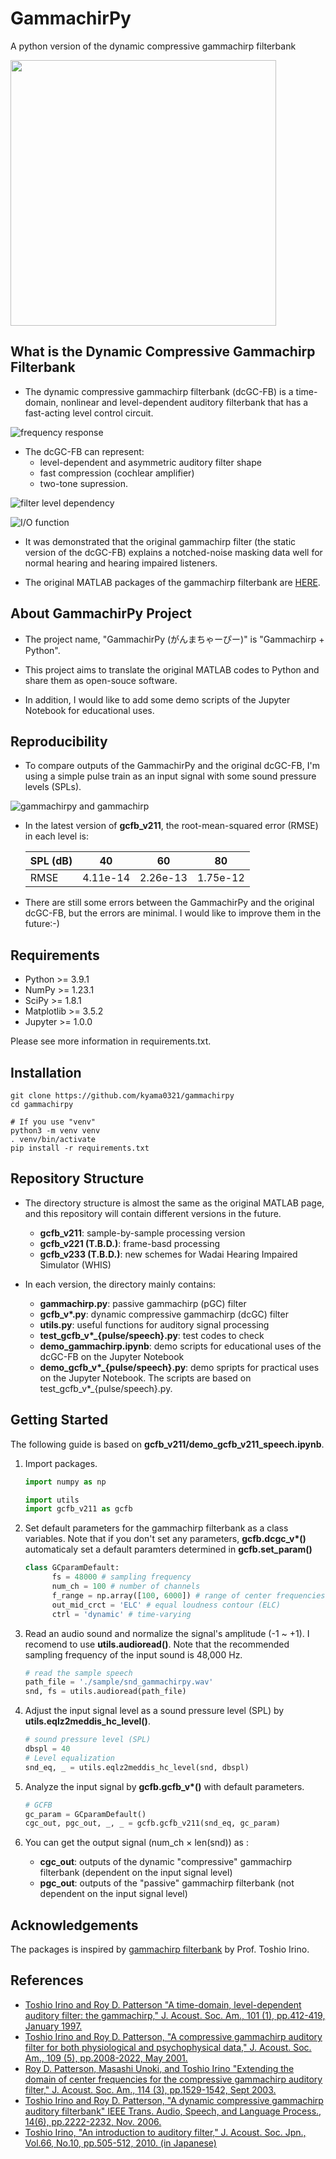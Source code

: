 # GammachirPy

A python version of the dynamic compressive gammachirp filterbank

<!-- ![gammachirpy](./figs/gammachirpy_pulse.jpg) -->
<img src="./figs/gammachirpy_pulse.jpg" width="425px">

## What is the Dynamic Compressive Gammachirp Filterbank

- The dynamic compressive gammachirp filterbank (dcGC-FB) is a time-domain, nonlinear and level-dependent auditory filterbank that has a fast-acting level control circuit.

![frequency response](./figs/frequency_response.jpg)

- The dcGC-FB can represent:
  - level-dependent and asymmetric auditory filter shape
  - fast compression (cochlear amplifier)
  - two-tone supression.

![filter level dependency](./figs/filter_level_dependency.jpg)

![I/O function](./figs/IO_function.jpg)

- It was demonstrated that the original gammachirp filter (the static version of the dcGC-FB) explains a notched-noise masking data well for normal hearing and hearing impaired listeners.
  
- The original MATLAB packages of the gammachirp filterbank are [HERE](https://github.com/AMLAB-Wakayama/gammachirp-filterbank).

## About GammachirPy Project

- The project name, "GammachirPy (がんまちゃーぴー)" is "Gammachirp + Python".

- This project aims to translate the original MATLAB codes to Python and share them as open-souce software.
  
- In addition, I would like to add some demo scripts of the Jupyter Notebook for educational uses.

## Reproducibility

- To compare outputs of the GammachirPy and the original dcGC-FB, I'm using a simple pulse train as an input signal with some sound pressure levels (SPLs).
  
![gammachirpy and gammachirp](./figs/gammachirpy_gammachirp.jpg)

- In the latest version of **gcfb_v211**, the root-mean-squared error (RMSE) in each level is:

    | SPL (dB) | 40 | 60 | 80 |
    | --- | --- | --- | --- |
    | RMSE    | 4.11e-14 | 2.26e-13 | 1.75e-12 |

- There are still some errors between the GammachirPy and the original dcGC-FB, but the errors are minimal. I would like to improve them in the future:-)
  
## Requirements

- Python >= 3.9.1
- NumPy >= 1.23.1
- SciPy >= 1.8.1
- Matplotlib >= 3.5.2
- Jupyter >= 1.0.0

Please see more information in requirements.txt.

## Installation

    git clone https://github.com/kyama0321/gammachirpy
    cd gammachirpy

    # If you use "venv"
    python3 -m venv venv
    . venv/bin/activate
    pip install -r requirements.txt

## Repository Structure

- The directory structure is almost the same as the original MATLAB page, and this repository will contain different versions in the future.
  - **gcfb_v211**: sample-by-sample processing version
  - **gcfb_v221 (T.B.D.)**: frame-basd processing
  - **gcfb_v233 (T.B.D.)**: new schemes for Wadai Hearing Impaired Simulator (WHIS)

- In each version, the directory mainly contains:
  - **gammachirp.py**: passive gammachirp (pGC) filter
  - **gcfb_v\*.py**: dynamic compressive gammachirp (dcGC) filter
  - **utils.py**: useful functions for auditory signal processing
  - **test_gcfb_v\*_{pulse/speech}.py**: test codes to check
  - **demo_gammachirp.ipynb**: demo scripts for educational uses of the dcGC-FB on the Jupyter Notebook
  - **demo_gcfb_v\*_{pulse/speech}.py**: demo spripts for practical uses on the Jupyter Notebook. The scripts are based on test_gcfb_v*_{pulse/speech}.py.

## Getting Started

The following guide is based on **gcfb_v211/demo_gcfb_v211_speech.ipynb**.

1. Import packages.
   
    ```Python
    import numpy as np

    import utils
    import gcfb_v211 as gcfb
    ```
   
2. Set default parameters for the gammachirp filterbank as a class variables. Note that if you don't set any parameters, **gcfb.dcgc_v\*()** automaticaly set a default paramters determined in **gcfb.set_param()**

    ```python
    class GCparamDefault:
          fs = 48000 # sampling frequency
          num_ch = 100 # number of channels
          f_range = np.array([100, 6000]) # range of center frequencies
          out_mid_crct = 'ELC' # equal loudness contour (ELC)
          ctrl = 'dynamic' # time-varying
    ```

3. Read an audio sound and normalize the signal's amplitude (-1 ~ +1). I recomend to use **utils.audioread()**. Note that the recommended sampling frequency of the input sound is 48,000 Hz.

    ```python
    # read the sample speech
    path_file = './sample/snd_gammachirpy.wav'
    snd, fs = utils.audioread(path_file)
    ```

4. Adjust the input signal level as a sound pressure level (SPL) by **utils.eqlz2meddis_hc_level()**.

    ```python
    # sound pressure level (SPL)
    dbspl = 40
    # Level equalization
    snd_eq, _ = utils.eqlz2meddis_hc_level(snd, dbspl)
    ```

5. Analyze the input signal by **gcfb.gcfb_v\*()** with default parameters.

    ```python
    # GCFB
    gc_param = GCparamDefault()
    cgc_out, pgc_out, _, _ = gcfb.gcfb_v211(snd_eq, gc_param)
    ```

6. You can get the output signal (num_ch $\times$ len(snd)) as :
   - **cgc_out**: outputs of the dynamic "compressive" gammachirp filterbank (dependent on the input signal level)
   - **pgc_out**: outputs of the "passive" gammachirp filterbank (not dependent on the input signal level)

## Acknowledgements

The packages is inspired by [gammachirp filterbank](https://github.com/AMLAB-Wakayama/gammachirp-filterbank) by Prof. Toshio Irino.

## References

- [Toshio Irino and Roy D. Patterson "A time-domain, level-dependent auditory filter: the gammachirp," J. Acoust. Soc. Am., 101 (1), pp.412-419, January 1997.](https://doi.org/10.1121/1.417975)
- [Toshio Irino and Roy D. Patterson, "A compressive gammachirp auditory filter for both physiological and psychophysical data," J. Acoust. Soc. Am., 109 (5), pp.2008-2022, May 2001.](https://doi.org/10.1121/1.1367253)
- [Roy D. Patterson, Masashi Unoki, and Toshio Irino "Extending the domain of center frequencies for the compressive gammachirp auditory filter," J. Acoust. Soc. Am., 114 (3), pp.1529-1542, Sept 2003.](https://doi.org/10.1121/1.1600720)
- [Toshio Irino and Roy D. Patterson, "A dynamic compressive gammachirp auditory filterbank" IEEE Trans. Audio, Speech, and Language Process., 14(6), pp.2222-2232, Nov. 2006.](https://doi.org/10.1109/TASL.2006.874669)
- [Toshio Irino, "An introduction to auditory filter," J. Acoust. Soc. Jpn., Vol.66, No.10, pp.505-512, 2010. (in Japanese)](https://doi.org/10.20697/jasj.66.10_506)
